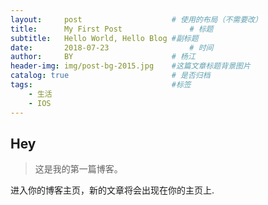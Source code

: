 ```yaml
---
layout:     post   				    # 使用的布局（不需要改）
title:      My First Post 				# 标题 
subtitle:   Hello World, Hello Blog #副标题
date:       2018-07-23  				# 时间
author:     BY 						# 杨江
header-img: img/post-bg-2015.jpg 	#这篇文章标题背景图片
catalog: true 						# 是否归档
tags:								#标签
    - 生活
    - IOS
---
```


## Hey
>这是我的第一篇博客。

进入你的博客主页，新的文章将会出现在你的主页上.
